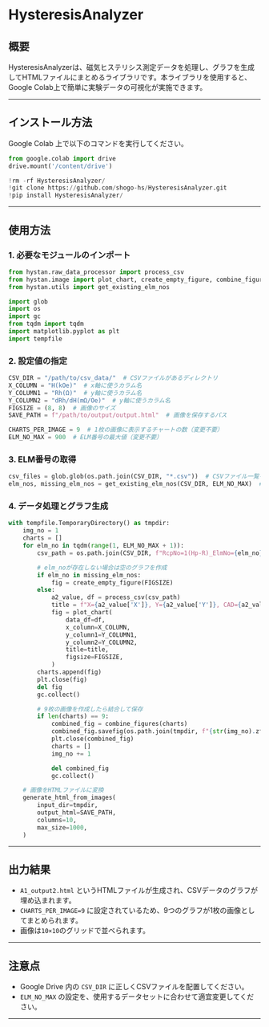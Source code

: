 # HysteresisAnalyzer

## 概要
HysteresisAnalyzerは、磁気ヒステリシス測定データを処理し、グラフを生成してHTMLファイルにまとめるライブラリです。本ライブラリを使用すると、Google Colab上で簡単に実験データの可視化が実施できます。

---

## インストール方法
Google Colab 上で以下のコマンドを実行してください。

```python
from google.colab import drive
drive.mount('/content/drive')

!rm -rf HysteresisAnalyzer/
!git clone https://github.com/shogo-hs/HysteresisAnalyzer.git
!pip install HysteresisAnalyzer/
```

---

## 使用方法

### 1. 必要なモジュールのインポート
```python
from hystan.raw_data_processor import process_csv
from hystan.image import plot_chart, create_empty_figure, combine_figures, generate_html_from_images
from hystan.utils import get_existing_elm_nos

import glob
import os
import gc
from tqdm import tqdm
import matplotlib.pyplot as plt
import tempfile
```

### 2. 設定値の指定
```python
CSV_DIR = "/path/to/csv_data/"  # CSVファイルがあるディレクトリ
X_COLUMN = "H(kOe)"  # x軸に使うカラム名
Y_COLUMN1 = "Rh(Ω)"  # y軸に使うカラム名
Y_COLUMN2 = "dRh/dH(mΩ/Oe)"  # y軸に使うカラム名
FIGSIZE = (8, 8)  # 画像のサイズ
SAVE_PATH = f"/path/to/output/output.html"  # 画像を保存するパス

CHARTS_PER_IMAGE = 9  # 1枚の画像に表示するチャートの数（変更不要）
ELM_NO_MAX = 900  # ELM番号の最大値（変更不要）
```

### 3. ELM番号の取得
```python
csv_files = glob.glob(os.path.join(CSV_DIR, "*.csv"))  # CSVファイル一覧を取得
elm_nos, missing_elm_nos = get_existing_elm_nos(CSV_DIR, ELM_NO_MAX)  # ELM番号を取得
```

### 4. データ処理とグラフ生成
```python
with tempfile.TemporaryDirectory() as tmpdir:
    img_no = 1
    charts = []
    for elm_no in tqdm(range(1, ELM_NO_MAX + 1)):
        csv_path = os.path.join(CSV_DIR, f"RcpNo=1(Hp-R)_ElmNo={elm_no}.csv")

        # elm_noが存在しない場合は空のグラフを作成
        if elm_no in missing_elm_nos:
            fig = create_empty_figure(FIGSIZE)
        else:
            a2_value, df = process_csv(csv_path)
            title = f"X={a2_value['X']}, Y={a2_value['Y']}, CAD={a2_value['CAD']} (elm_no={elm_no})"
            fig = plot_chart(
                data_df=df,
                x_column=X_COLUMN,
                y_column1=Y_COLUMN1,
                y_column2=Y_COLUMN2,
                title=title,
                figsize=FIGSIZE,
            )
        charts.append(fig)
        plt.close(fig)
        del fig
        gc.collect()

        # 9枚の画像を作成したら結合して保存
        if len(charts) == 9:
            combined_fig = combine_figures(charts)
            combined_fig.savefig(os.path.join(tmpdir, f"{str(img_no).zfill(5)}.png"))
            plt.close(combined_fig)
            charts = []
            img_no += 1

            del combined_fig
            gc.collect()

    # 画像をHTMLファイルに変換
    generate_html_from_images(
        input_dir=tmpdir,
        output_html=SAVE_PATH,
        columns=10,
        max_size=1000,
    )
```

---

## 出力結果
- `A1_output2.html` というHTMLファイルが生成され、CSVデータのグラフが埋め込まれます。
- `CHARTS_PER_IMAGE=9` に設定されているため、9つのグラフが1枚の画像としてまとめられます。
- 画像は`10×10`のグリッドで並べられます。

---

## 注意点
- Google Drive 内の `CSV_DIR` に正しくCSVファイルを配置してください。
- `ELM_NO_MAX` の設定を、使用するデータセットに合わせて適宜変更してください。

---
